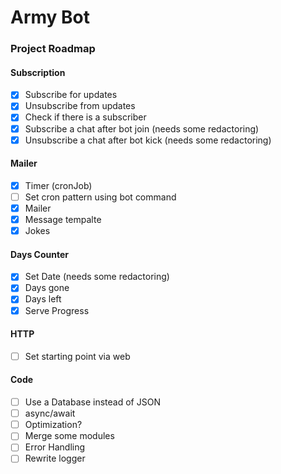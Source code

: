 # Army Bot
### Project Roadmap
  #### Subscription
  - [x] Subscribe for updates
  - [x] Unsubscribe from updates
  - [x] Check if there is a subscriber
  - [x] Subscribe a chat after bot join (needs some redactoring)
  - [x] Unsubscribe a chat after bot kick (needs some redactoring)
  #### Mailer
  - [x] Timer (cronJob)
  - [ ] Set cron pattern using bot command 
  - [x] Mailer
  - [x] Message tempalte
  - [x] Jokes
  #### Days Counter
  - [x] Set Date (needs some redactoring)
  - [x] Days gone
  - [x] Days left
  - [x] Serve Progress
  #### HTTP
  - [ ] Set starting point via web
  #### Code
  - [ ] Use a Database instead of JSON
  - [ ] async/await
  - [ ] Optimization?
  - [ ] Merge some modules
  - [ ] Error Handling
  - [ ] Rewrite logger